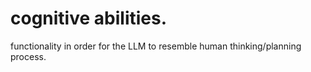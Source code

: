 # cognitive abilities. 


functionality in order for the LLM to resemble human thinking/planning process. 